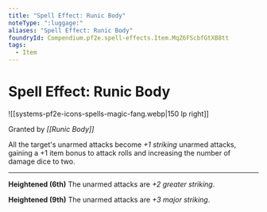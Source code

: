 ```yaml
---
title: "Spell Effect: Runic Body"
noteType: ":luggage:"
aliases: "Spell Effect: Runic Body"
foundryId: Compendium.pf2e.spell-effects.Item.MqZ6FScbfGtXB8tt
tags:
  - Item
---
```


# Spell Effect: Runic Body
![[systems-pf2e-icons-spells-magic-fang.webp|150 lp right]]

Granted by _[[Runic Body]]_

All the target's unarmed attacks become _+1 striking_ unarmed attacks, gaining a +1 item bonus to attack rolls and increasing the number of damage dice to two.

* * *

**Heightened (6th)** The unarmed attacks are _+2 greater striking_.

**Heightened (9th)** The unarmed attacks are _+3 major striking_.
